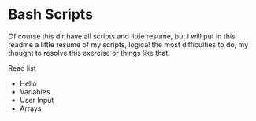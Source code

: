 # Bash Scripts

Of course this dir have all scripts and little resume, but i will put in this readme a little resume of my scripts, logical the most difficulties to do, my thought to resolve this exercise or things like that.

Read list
- Hello
- Variables
- User Input
- Arrays

